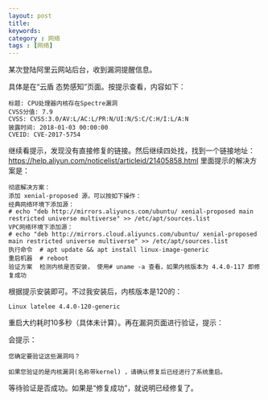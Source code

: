 ```yaml
---
layout: post
title: 
keywords: 
category : 网络
tags : [网络]
---
```


某次登陆阿里云网站后台，收到漏洞提醒信息。  

<!-- more -->

具体是在“云盾 态势感知”页面。按提示查看，内容如下：
```
标题: CPU处理器内核存在Spectre漏洞
CVSS分值: 7.9
CVSS: CVSS:3.0/AV:L/AC:L/PR:N/UI:N/S:C/C:H/I:L/A:N
披露时间: 2018-01-03 00:00:00
CVEID: CVE-2017-5754
```
继续看提示，发现没有直接修复的链接。然后继续四处找，找到一个链接地址：
https://help.aliyun.com/noticelist/articleid/21405858.html
里面提示的解决方案是：
```
彻底解决方案：
添加 xenial-proposed 源，可以按如下操作：
经典网络环境下添加源：            
# echo "deb http://mirrors.aliyuncs.com/ubuntu/ xenial-proposed main restricted universe multiverse" >> /etc/apt/sources.list
VPC网络环境下添加源：
# echo "deb http://mirrors.cloud.aliyuncs.com/ubuntu/ xenial-proposed main restricted universe multiverse" >> /etc/apt/sources.list
执行命令  # apt update && apt install linux-image-generic
重启机器  # reboot
验证方案  检测内核是否安装， 使用# uname -a 查看，如果内核版本为 4.4.0-117 即修复成功
```
 根据提示安装即可。不过我安装后，内核版本是120的：
 ```
 Linux latelee 4.4.0-120-generic
 ```
重启大约耗时10多秒（具体未计算）。再在漏洞页面进行验证，提示：

会提示：
```
您确定要验证这些漏洞吗？

如果您验证的是内核漏洞(名称带kernel) ，请确认修复后已经进行了系统重启。
```
 等待验证是否成功。如果是“修复成功”，就说明已经修复了。